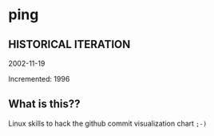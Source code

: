 # ping

## HISTORICAL ITERATION
2002-11-19

Incremented: 1996

## What is this?? 
Linux skills to hack the github commit visualization chart `;-)`

